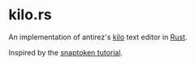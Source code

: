 # kilo.rs

An implementation of antirez's [kilo](https://github.com/antirez/kilo) text editor in [Rust](https://www.rust-lang.org/).

Inspired by the [snaptoken tutorial](http://viewsourcecode.org/snaptoken/kilo).
